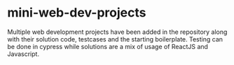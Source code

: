 # mini-web-dev-projects
Multiple web development projects have been added in the repository along with their solution code, testcases and the starting boilerplate.
Testing can be done in cypress while solutions are a mix of usage of ReactJS and Javascript.
